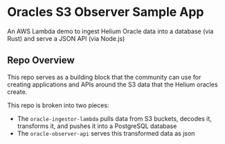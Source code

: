 # Oracles S3 Observer Sample App

An AWS Lambda demo to ingest Helium Oracle data into a database (via Rust) and serve a JSON API (via Node.js)

## Repo Overview

This repo serves as a building block that the community can use for creating applications and APIs around the S3 data that the Helium oracles create.

This repo is broken into two pieces:

- The `oracle-ingestor-lambda` pulls data from S3 buckets, decodes it, transforms it, and pushes it into a PostgreSQL database
- The `oracle-observer-api` serves this transformed data as json
